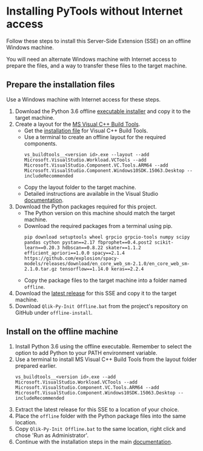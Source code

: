 # Installing PyTools without Internet access

Follow these steps to install this Server-Side Extension (SSE) on an offline Windows machine.

You will need an alternate Windows machine with Internet access to prepare the files, and a way to transfer these files to the target machine.

## Prepare the installation files
Use a Windows machine with Internet access for these steps.

1. Download the Python 3.6 offline [executable installer](https://www.python.org/ftp/python/3.6.7/python-3.6.7-amd64.exe) and copy it to the target machine.
2. Create a layout for the [MS Visual C++ Build Tools](https://visualstudio.microsoft.com/downloads/#build-tools-for-visual-studio-2017).
    - Get the [installation file](https://www.visualstudio.com/thank-you-downloading-visual-studio/?sku=BuildTools&rel=15) for Visual C++ Build Tools.
    - Use a terminal to create an offline layout for the required components.
        ```
        vs_buildtools__<version id>.exe --layout --add Microsoft.VisualStudio.Workload.VCTools --add Microsoft.VisualStudio.Component.VC.Tools.ARM64 --add Microsoft.VisualStudio.Component.Windows10SDK.15063.Desktop --includeRecommended
        ```
    - Copy the layout folder to the target machine.
    - Detailed instructions are available in the Visual Studio [documentation](https://docs.microsoft.com/en-us/visualstudio/install/create-an-offline-installation-of-visual-studio?view=vs-2017).
3. Download the Python packages required for this project.
    - The Python version on this machine should match the target machine.
    - Download the required packages from a terminal using pip.
        ```
        pip download setuptools wheel grpcio grpcio-tools numpy scipy pandas cython pystan==2.17 fbprophet==0.4.post2 scikit-learn==0.20.3 hdbscan==0.8.22 skater==1.1.2 efficient_apriori==1.0.0 spacy==2.1.4 https://github.com/explosion/spacy-models/releases/download/en_core_web_sm-2.1.0/en_core_web_sm-2.1.0.tar.gz tensorflow==1.14.0 keras==2.2.4
        ```
    - Copy the package files to the target machine into a folder named `offline`.
4. Download the [latest release](https://github.com/nabeel-qlik/qlik-py-tools/releases) for this SSE and copy it to the target machine.
5. Download `Qlik-Py-Init Offline.bat` from the project's repository on GitHub under `offline-install`. 


## Install on the offline machine
1. Install Python 3.6 using the offline executable. Remember to select the option to add Python to your PATH environment variable.
2. Use a terminal to install MS Visual C++ Build Tools from the layout folder prepared earlier.
    ```
    vs_buildtools__<version id>.exe --add Microsoft.VisualStudio.Workload.VCTools --add Microsoft.VisualStudio.Component.VC.Tools.ARM64 --add Microsoft.VisualStudio.Component.Windows10SDK.15063.Desktop --includeRecommended
    ```
3. Extract the latest release for this SSE to a location of your choice. 
4. Place the `offline` folder with the Python package files into the same location.
5. Copy `Qlik-Py-Init Offline.bat` to the same location, right click and chose 'Run as Administrator'. 
6. Continue with the installation steps in the main [documentation](../README.md#installation).